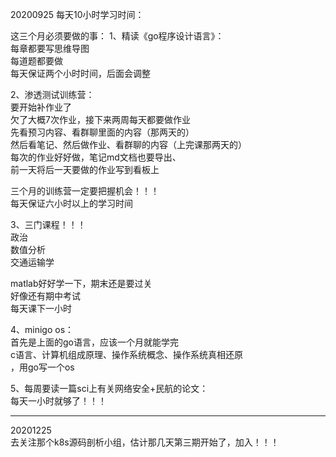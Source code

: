 20200925
每天10小时学习时间：


这三个月必须要做的事： 
1、精读《go程序设计语言》：   
每章都要写思维导图   
每道题都要做    
每天保证两个小时时间，后面会调整    
 

2、渗透测试训练营：    
要开始补作业了   
欠了大概7次作业，接下来两周每天都要做作业   
先看预习内容、看群聊里面的内容（那两天的）   
然后看笔记、然后做作业、看群聊的内容（上完课那两天的）   
每次的作业好好做，笔记md文档也要导出、    
前一天将后一天要做的作业写到看板上   

三个月的训练营一定要把握机会！！！   
每天保证六小时以上的学习时间    

3、三门课程！！！   
政治    
数值分析    
交通运输学   

matlab好好学一下，期末还是要过关   
好像还有期中考试    
每天课下一小时   


4、minigo os：    
首先是上面的go语言，应该一个月就能学完    
c语言、计算机组成原理、操作系统概念、操作系统真相还原   
，用go写一个os   
  
5、每周要读一篇sci上有关网络安全+民航的论文：   
每天一小时就够了！！！   

---
20201225    
去关注那个k8s源码剖析小组，估计那几天第三期开始了，加入！！！    



